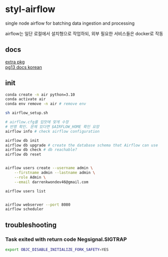 # styl-airflow

single node airflow for batching data ingestion and processing

airflow는 일단 로컬에서 설치형으로 작업하되, 외부 필요한 서비스들은 docker로 작동

## docs

[extra pkg](https://airflow.apache.org/docs/apache-airflow/stable/extra-packages-ref.html)  
[pg13 docs korean](https://www.postgresql.kr/docs/13/)

## init

```bash
conda create -n air python=3.10
conda activate air
conda env remove -n air # remove env

sh airflow_setup.sh

# airflow.cfg를 입맛에 맞게 수정
# 반영 확인. 문제 있다면 $AIRFLOW_HOME 확인 요망
airflow info # check airflow configuration

airflow db init
airflow db upgrade # create the database schema that Airflow can use
airflow db check # db reachable?
airflow db reset


airflow users create --username admin \
    --firstname admin --lastname admin \
    --role Admin \
    --email darrenkwondev46@gmail.com

airflow users list


airflow webserver --port 8080
airflow scheduler
```

## troubleshooting

### Task exited with return code Negsignal.SIGTRAP

```bash
export OBJC_DISABLE_INITIALIZE_FORK_SAFETY=YES
```
